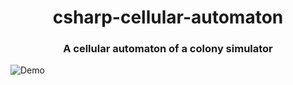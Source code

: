 <h1 align="center">csharp-cellular-automaton</h1>
<h3 align="center">A cellular automaton of a colony simulator</h3>

<img align="center" alt="Demo" src="https://i.imgur.com/1sV5obo.gif"  />
